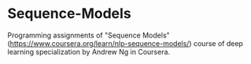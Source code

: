 # Sequence-Models
Programming assignments of "Sequence Models"(https://www.coursera.org/learn/nlp-sequence-models/) course of deep learning specialization by Andrew Ng in Coursera.

